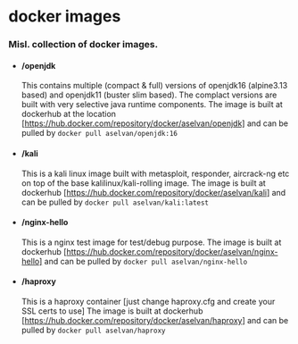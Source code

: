 # docker images

### Misl. collection of docker images.

- #### /openjdk
  This contains multiple (compact & full) versions of openjdk16 (alpine3.13 based) and openjdk11 (buster slim based). 
  The complact versions are built with very selective java runtime components. The image is built at dockerhub
  at the location [https://hub.docker.com/repository/docker/aselvan/openjdk] and can be pulled 
  by `docker pull aselvan/openjdk:16` 

- #### /kali
  This is a kali linux image built with metasploit, responder, aircrack-ng etc on top of the base 
  kalilinux/kali-rolling image. The image is built at dockerhub [https://hub.docker.com/repository/docker/aselvan/kali] 
  and can be pulled by `docker pull aselvan/kali:latest`

- #### /nginx-hello
  This is a nginx test image for test/debug purpose.
  The image is built at dockerhub [https://hub.docker.com/repository/docker/aselvan/nginx-hello] 
  and can be pulled by `docker pull aselvan/nginx-hello`

- #### /haproxy
  This is a haproxy container [just change haproxy.cfg and create your SSL certs to use]
  The image is built at dockerhub [https://hub.docker.com/repository/docker/aselvan/haproxy]
  and can be pulled by `docker pull aselvan/haproxy`
